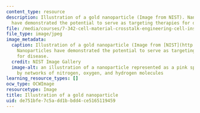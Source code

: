 ```yaml
---
content_type: resource
description: Illustration of a gold nanoparticle (Image from NIST). Nanoparticles
  have demonstrated the potential to serve as targeting therapies for disease.
file: /media/courses/7-342-cell-material-crosstalk-engineering-cell-instructive-biomaterials-fall-2013/de751bfe7c5add1bbdd4ce5165119459_7-342f13-th.jpg
file_type: image/jpeg
image_metadata:
  caption: Illustration of a gold nanoparticle (Image from [NIST](http://patapsco.nist.gov/imagegallery/details.cfm?imageid=942)).
    Nanoparticles have demonstrated the potential to serve as targeting therapies
    for disease.
  credit: NIST Image Gallery
  image-alt: an illustration of a nanoparticle represented as a pink sphere surrounded
    by networks of nitrogen, oxygen, and hydrogen molecules
learning_resource_types: []
ocw_type: OCWImage
resourcetype: Image
title: Illustration of a gold nanoparticle
uid: de751bfe-7c5a-dd1b-bdd4-ce5165119459
---
```

